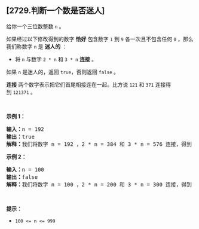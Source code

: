 ## [2729.判断一个数是否迷人]
<p>给你一个三位数整数 <code>n</code>&nbsp;。</p>

<p>如果经过以下修改得到的数字 <strong>恰好</strong>&nbsp;包含数字 <code>1</code>&nbsp;到 <code>9</code>&nbsp;各一次且不包含任何 <code>0</code>&nbsp;，那么我们称数字 <code>n</code>&nbsp;是 <strong>迷人的</strong>&nbsp;：</p>

<ul>
	<li>将&nbsp;<code>n</code>&nbsp;与数字&nbsp;<code>2 * n</code> 和&nbsp;<code>3 * n</code>&nbsp;<strong>连接</strong>&nbsp;。</li>
</ul>

<p>如果 <code>n</code>&nbsp;是迷人的，返回&nbsp;<code>true</code>，否则返回&nbsp;<code>false</code>&nbsp;。</p>

<p><strong>连接</strong>&nbsp;两个数字表示把它们首尾相接连在一起。比方说&nbsp;<code>121</code> 和&nbsp;<code>371</code>&nbsp;连接得到&nbsp;<code>121371</code>&nbsp;。</p>

<p>&nbsp;</p>

<p><strong>示例 1：</strong></p>

<pre><b>输入：</b>n = 192
<b>输出：</b>true
<b>解释：</b>我们将数字 n = 192 ，2 * n = 384 和 3 * n = 576 连接，得到 192384576 。这个数字包含 1 到 9 恰好各一次。
</pre>

<p><strong>示例 2：</strong></p>

<pre><b>输入：</b>n = 100
<b>输出：</b>false
<b>解释：</b>我们将数字 n = 100 ，2 * n = 200 和 3 * n = 300 连接，得到 100200300 。这个数字不符合上述条件。
</pre>

<p>&nbsp;</p>

<p><strong>提示：</strong></p>

<ul>
	<li><code>100 &lt;= n &lt;= 999</code></li>
</ul>
